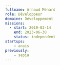 ```yaml
---
fullname: Arnaud Ménard
role: Développeur
domaine: Développement
missions:
  - start: 2019-03-14
    end: 2023-06-30
    status: independent
startups:
    - anais
previously:
    - sepia
---
```

